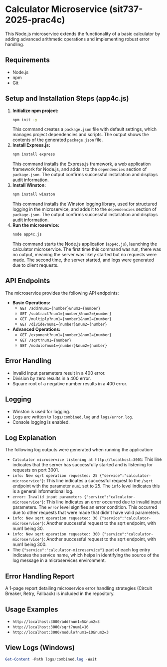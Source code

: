 # Calculator Microservice (sit737-2025-prac4c)

This Node.js microservice extends the functionality of a basic calculator by adding advanced arithmetic operations and implementing robust error handling.

## Requirements

* Node.js
* npm
* Git

## Setup and Installation Steps (app4c.js)

1.  **Initialize npm project:**
    ```bash
    npm init -y
    ```
    This command creates a `package.json` file with default settings, which manages project dependencies and scripts. The output shows the contents of the generated `package.json` file.
2.  **Install Express.js:**
    ```bash
    npm install express
    ```
    This command installs the Express.js framework, a web application framework for Node.js, and adds it to the `dependencies` section of `package.json`. The output confirms successful installation and displays audit information.
3.  **Install Winston:**
    ```bash
    npm install winston
    ```
    This command installs the Winston logging library, used for structured logging in the microservice, and adds it to the `dependencies` section of `package.json`. The output confirms successful installation and displays audit information.
4.  **Run the microservice:**
    ```bash
    node app4c.js
    ```
    This command starts the Node.js application (`app4c.js`), launching the calculator microservice. The first time this command was run, there was no output, meaning the server was likely started but no requests were made. The second time, the server started, and logs were generated due to client requests.

## API Endpoints

The microservice provides the following API endpoints:

* **Basic Operations:**
    * `GET /add?num1={number}&num2={number}`
    * `GET /subtract?num1={number}&num2={number}`
    * `GET /multiply?num1={number}&num2={number}`
    * `GET /divide?num1={number}&num2={number}`
* **Advanced Operations:**
    * `GET /exponent?num1={number}&num2={number}`
    * `GET /sqrt?num1={number}`
    * `GET /modulo?num1={number}&num2={number}`

## Error Handling

* Invalid input parameters result in a 400 error.
* Division by zero results in a 400 error.
* Square root of a negative number results in a 400 error.

## Logging

* Winston is used for logging.
* Logs are written to `logs/combined.log` and `logs/error.log`.
* Console logging is enabled.

## Log Explanation

The following log outputs were generated when running the application:

* `Calculator microservice listening at http://localhost:3001`: This line indicates that the server has successfully started and is listening for requests on port 3001.
* `info: New sqrt operation requested: 25 {"service":"calculator-microservice"}`: This line indicates a successful request to the `/sqrt` endpoint with the parameter `num1` set to 25. The `info` level indicates this is a general informational log.
* `error: Invalid input parameters {"service":"calculator-microservice"}`: This line indicates an error occurred due to invalid input parameters. The `error` level signifies an error condition. This occurred due to other requests that were made that didn't have valid parameters.
* `info: New sqrt operation requested: 30 {"service":"calculator-microservice"}`: Another successful request to the sqrt endpoint, with num1 being 30.
* `info: New sqrt operation requested: 300 {"service":"calculator-microservice"}`: Another successful request to the sqrt endpoint, with num1 being 300.
* The `{"service":"calculator-microservice"}` part of each log entry indicates the service name, which helps in identifying the source of the log message in a microservices environment.

## Error Handling Report

A 1-page report detailing microservice error handling strategies (Circuit Breaker, Retry, Fallback) is included in the repository.

## Usage Examples

* `http://localhost:3000/add?num1=5&num2=3`
* `http://localhost:3000/sqrt?num1=16`
* `http://localhost:3000/modulo?num1=10&num2=3`

## View Logs (Windows)

```powershell
Get-Content -Path logs/combined.log -Wait